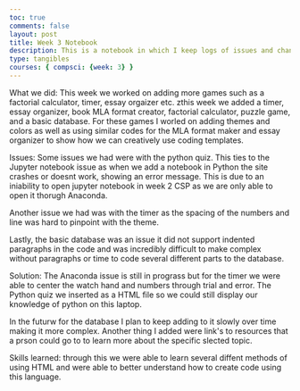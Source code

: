 ```yaml
---
toc: true
comments: false
layout: post
title: Week 3 Notebook
description: This is a notebook in which I keep logs of issues and changes 
type: tangibles
courses: { compsci: {week: 3} }
---
```

What we did:
This week we worked on adding more games such as a factorial calculator, timer, essay orgaizer etc. zthis week we added a timer, essay organizer, book MLA format creator, factorial calculator, puzzle game, and a basic database. For these games I worled on adding themes and colors as well as using similar codes for the MLA format maker and essay organizer to show how we can creatively use coding templates.

Issues:
Some issues we had were with the python quiz. This ties to the Jupyter notebook issue as when we add a notebook in Python the site crashes or  doesnt work, showing an error message. This is due to an iniability to open jupyter notebook in week 2 CSP as we are only able to open it thorugh Anaconda.

Another issue we had was with the timer as the spacing of the numbers and line was hard to pinpoint with the theme. 

Lastly, the basic database was an issue it did not support indented paragraphs in the code and was incredibly difficult to make complex without paragraphs or time to code several different parts to the database.

Solution: The Anaconda issue is still in prograss but for the timer we were able to center the watch hand and numbers through trial and error. The Python quiz we inserted as a HTML file so we could still display our knowledge of python on this laptop.

In the futurw for the database I plan to keep adding to it slowly over time making it more complex. Another thing I added were link's to resources that a prson could go to to learn more about the specific slected topic.

Skills learned: through this we were able to learn several diffent methods of using HTML and were able to better understand how to create code using this language. 